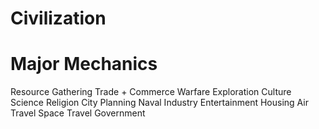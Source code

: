 # Civilization

# Major Mechanics

Resource Gathering
Trade + Commerce
Warfare
Exploration
Culture
Science
Religion
City Planning
Naval
Industry
Entertainment
Housing
Air Travel
Space Travel
Government
